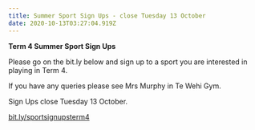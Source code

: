 ```yaml
---
title: Summer Sport Sign Ups - close Tuesday 13 October
date: 2020-10-13T03:27:04.919Z
---
```

**Term 4 Summer Sport Sign Ups** 

Please go on the bit.ly below and sign up to a sport you are interested in playing in Term 4. 

If you have any queries please see Mrs Murphy in Te Wehi Gym. 

Sign Ups close Tuesday 13 October. 

[bit.ly/sportsignupsterm4](https://docs.google.com/forms/d/e/1FAIpQLSdRDd5c5gxV3ItwYBClj4-H5FwVXeWpwTqzhcCJ6ZKAILXKvQ/viewform?fbclid=IwAR3LqAWZ-3C3rEtM4Dmjn_iuiQYJE-Af31XKTNyRlSTXLRC9g77qhq5xpRU)